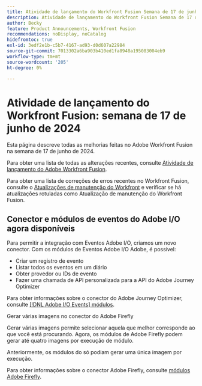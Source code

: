 ```yaml
---
title: Atividade de lançamento do Workfront Fusion Semana de 17 de junho de 2024
description: Atividade de lançamento do Workfront Fusion Semana de 17 de junho de 2024
author: Becky
feature: Product Announcements, Workfront Fusion
recommendations: noDisplay, noCatalog
hidefromtoc: true
exl-id: 3edf2e1b-c5b7-4167-ad93-d0d607a22984
source-git-commit: 7013302a6ba903b410ed1fa8948a195083004eb9
workflow-type: tm+mt
source-wordcount: '205'
ht-degree: 0%

---
```


# Atividade de lançamento do Workfront Fusion: semana de 17 de junho de 2024

Esta página descreve todas as melhorias feitas no Adobe Workfront Fusion na semana de 17 de junho de 2024.

Para obter uma lista de todas as alterações recentes, consulte [Atividade de lançamento do Adobe Workfront Fusion](../../../product-announcements/product-releases/fusion-release-activity/fusion-release-activity.md).

Para obter uma lista de correções de erros recentes no Workfront Fusion, consulte o [Atualizações de manutenção do Workfront](https://experienceleague.adobe.com/docs/workfront-known-issues/releases/current-updates.html) e verificar se há atualizações rotuladas como Atualização de manutenção do Workfront Fusion.

## Conector e módulos de eventos do Adobe I/O agora disponíveis

Para permitir a integração com Eventos Adobe I/O, criamos um novo conector. Com os módulos de Eventos Adobe I/O Adobe, é possível:

* Criar um registro de evento
* Listar todos os eventos em um diário
* Obter provedor ou IDs de evento
* Fazer uma chamada de API personalizada para a API do Adobe Journey Optimizer

Para obter informações sobre o conector do Adobe Journey Optimizer, consulte [[!DNL Adobe I/O Events] módulos](/help/quicksilver/workfront-fusion/apps-and-their-modules/adobe-io-events-modules.md).

Gerar várias imagens no conector do Adobe Firefly

Gerar várias imagens permite selecionar aquela que melhor corresponde ao que você está procurando. Agora, os módulos de Adobe Firefly podem gerar até quatro imagens por execução de módulo.

Anteriormente, os módulos do só podiam gerar uma única imagem por execução.

Para obter informações sobre o conector Adobe Firefly, consulte [módulos Adobe Firefly](/help/quicksilver/workfront-fusion/apps-and-their-modules/adobe-firefly-modules.md).
